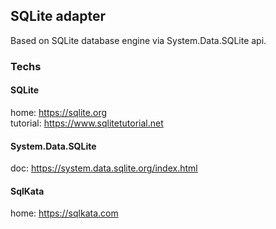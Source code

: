 ## SQLite adapter

Based on SQLite database engine via System.Data.SQLite api.

### Techs  
#### SQLite  
home: https://sqlite.org  
tutorial: https://www.sqlitetutorial.net  

#### System.Data.SQLite  
doc: https://system.data.sqlite.org/index.html

#### SqlKata  
home: https://sqlkata.com
